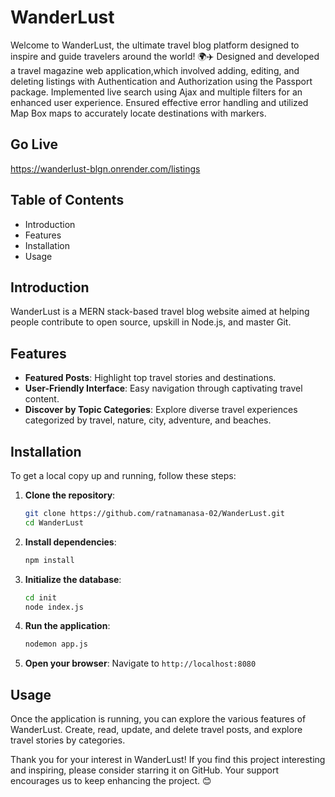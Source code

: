 # WanderLust
Welcome to WanderLust, the ultimate travel blog platform designed to inspire and guide travelers around the world! 🌍✈️
Designed and developed a travel magazine web application,which involved adding, editing, and deleting listings with Authentication and Authorization using the Passport package.
Implemented live search using Ajax and multiple filters for an enhanced user experience. 
Ensured effective error handling and utilized Map Box maps to accurately locate destinations with markers. 

## Go Live
https://wanderlust-blgn.onrender.com/listings

## Table of Contents
- Introduction
- Features
- Installation
- Usage

## Introduction
WanderLust is a MERN stack-based travel blog website aimed at helping people contribute to open source, upskill in Node.js, and master Git.

## Features
- **Featured Posts**: Highlight top travel stories and destinations.
- **User-Friendly Interface**: Easy navigation through captivating travel content.
- **Discover by Topic Categories**: Explore diverse travel experiences categorized by travel, nature, city, adventure, and beaches.

## Installation
To get a local copy up and running, follow these steps:

1. **Clone the repository**:
    ```bash
    git clone https://github.com/ratnamanasa-02/WanderLust.git
    cd WanderLust
    ```

2. **Install dependencies**:
    ```bash
    npm install
    ```
    
3. **Initialize the database**:
    ```bash
    cd init
    node index.js
    ```

4. **Run the application**:
    ```bash
    nodemon app.js
    ```

5. **Open your browser**:
    Navigate to `http://localhost:8080`

## Usage
Once the application is running, you can explore the various features of WanderLust. Create, read, update, and delete travel posts, and explore travel stories by categories.

Thank you for your interest in WanderLust! If you find this project interesting and inspiring, please consider starring it on GitHub. Your support encourages us to keep enhancing the project. 😊
